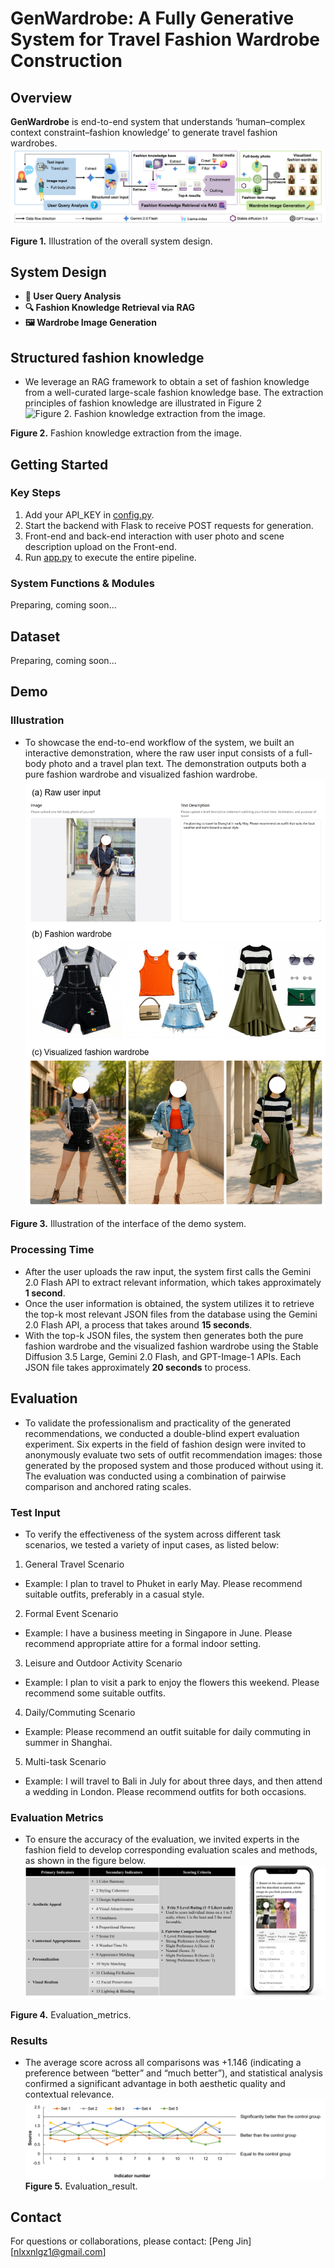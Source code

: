 # GenWardrobe: A Fully Generative System for Travel Fashion Wardrobe Construction

## Overview
**GenWardrobe** is end-to-end system that understands ‘human–complex context constraint–fashion knowledge’ to generate travel fashion wardrobes.
![Figure 1. Illustration of the overall system design.](framework.png)

**Figure 1.** Illustration of the overall system design.

## System Design
- **👤 User Query Analysis**
- **🔍 Fashion Knowledge Retrieval via RAG**
- **🖼️ Wardrobe Image Generation**

## Structured fashion knowledge
- We leverage an RAG framework to obtain a set of fashion knowledge from a well-curated large-scale fashion knowledge base. The extraction principles of fashion knowledge are illustrated in Figure 2
![Figure 2. Fashion knowledge extraction from the image.](extraction.png)

**Figure 2.** Fashion knowledge extraction from the image.

## Getting Started
### Key Steps
1. Add your API_KEY in [config.py](config.py).
2. Start the backend with Flask to receive POST requests for generation.
3. Front-end and back-end interaction with user photo and scene description upload on the Front-end.
4. Run [app.py](app.py) to execute the entire pipeline.
###  System Functions & Modules
Preparing, coming soon...

## Dataset  
Preparing, coming soon...

## Demo
### Illustration
- To showcase the end-to-end workflow of the system, we built an interactive demonstration, where the raw user input consists of a full-body photo and a travel plan text. The demonstration outputs both a pure fashion wardrobe and visualized fashion wardrobe.
![Figure 3. Illustration of the interface of the demo system.](front_end_interface.png)

**Figure 3.** Illustration of the interface of the demo system.

### Processing Time
- After the user uploads the raw input, the system first calls the Gemini 2.0 Flash API to extract relevant information, which takes approximately **1 second**.
- Once the user information is obtained, the system utilizes it to retrieve the top-k most relevant JSON files from the database using the Gemini 2.0 Flash API, a process that takes around **15 seconds**.
- With the top-k JSON files, the system then generates both the pure fashion wardrobe and the visualized fashion wardrobe using the Stable Diffusion 3.5 Large, Gemini 2.0 Flash, and GPT-Image-1 APIs. Each JSON file takes approximately **20 seconds** to process.

## Evaluation
- To validate the professionalism and practicality of the generated recommendations, we conducted a double-blind expert evaluation experiment. Six experts in the field of fashion design were invited to anonymously evaluate two sets of outfit recommendation images: those generated by the proposed system and those produced without using it. The evaluation was conducted using a combination of pairwise comparison and anchored rating scales.
### Test Input
- To verify the effectiveness of the system across different task scenarios, we tested a variety of input cases, as listed below:
1. General Travel Scenario
- Example: I plan to travel to Phuket in early May. Please recommend suitable outfits, preferably in a casual style.
2. Formal Event Scenario
- Example: I have a business meeting in Singapore in June. Please recommend appropriate attire for a formal indoor setting.
3. Leisure and Outdoor Activity Scenario
- Example: I plan to visit a park to enjoy the flowers this weekend. Please recommend some suitable outfits.
4. Daily/Commuting Scenario
- Example: Please recommend an outfit suitable for daily commuting in summer in Shanghai.
5. Multi-task Scenario
- Example: I will travel to Bali in July for about three days, and then attend a wedding in London. Please recommend outfits for both occasions.
### Evaluation Metrics
- To ensure the accuracy of the evaluation, we invited experts in the fashion field to develop corresponding evaluation scales and methods, as shown in the figure below.
![Figure 4. Evaluation_metrics.](evaluation_metrics.png)

**Figure 4.** Evaluation_metrics.

### Results
- The average score across all comparisons was +1.146 (indicating a preference between “better” and “much better”), and statistical analysis confirmed a significant advantage in both aesthetic quality and contextual relevance.
![Figure 5. Evaluation_result.](evaluation_result.png)
**Figure 5.** Evaluation_result.

## Contact
For questions or collaborations, please contact:
[Peng Jin]
[nlxxnlgz1@gmail.com]
